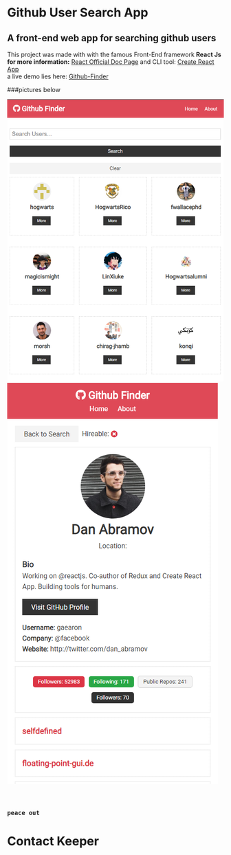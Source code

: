 # Github User Search App

## A front-end web app for searching github users

This project was made with with the famous Front-End framework **React Js**  
**for more information:** [React Official Doc Page](https://reactjs.org) and CLI tool: [Create React App](https://github.com/facebook/create-react-app)
<br/>
a live demo lies here: [Github-Finder](https://utkutekalmaz-githubfinder.netlify.com)

###pictures below

<img src="/pics/picone.png" alt="Mobile Screen"><img src="/pics/pictwo.png" alt="Register Screen">

<br/>

### `peace out`

# Contact Keeper
